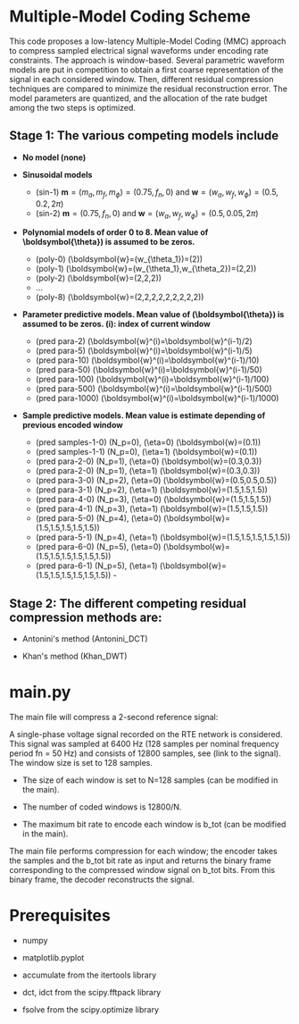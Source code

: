 # Multiple-Model Coding Scheme


This code proposes a low-latency Multiple-Model Coding (MMC) approach to compress sampled electrical signal
waveforms under encoding rate constraints. The approach is window-based. Several parametric waveform models
are put in competition to obtain a first coarse representation of the signal in each considered window. Then, different
residual compression techniques are compared to minimize the residual reconstruction error. The model parameters
are quantized, and the allocation of the rate budget among the two steps is optimized.


## Stage 1: The various competing models include


- **No model (none)**


- **Sinusoidal models**
  - (sin-1) $\boldsymbol{m}=(m_a,m_f,m_\phi)=(0.75,f_n,0)$ and $\boldsymbol{w}=(w_a,w_f,w_\phi)=(0.5,0.2,2\pi)$
  - (sin-2) $\boldsymbol{m}=(0.75,f_n,0)$ and $\boldsymbol{w}=(w_a,w_f,w_\phi)=(0.5,0.05,2\pi)$


- **Polynomial models of order 0 to 8. Mean value of \boldsymbol{\theta}\) is assumed to be zeros.**  
  - (poly-0) \(\boldsymbol{w}=(w_{\theta_1})=(2)\)
  - (poly-1) \(\boldsymbol{w}=(w_{\theta_1},w_{\theta_2})=(2,2)\)
  - (poly-2) \(\boldsymbol{w}=(2,2,2)\)
  - ...
  - (poly-8) \(\boldsymbol{w}=(2,2,2,2,2,2,2,2,2)\)
    

- **Parameter predictive models. Mean value of \(\boldsymbol{\theta}\) is assumed to be zeros. \(i\): index of current window** 
  - (pred para-2) \(\boldsymbol{w}^(i)=\boldsymbol{w}^(i-1)/2\)
  - (pred para-5) \(\boldsymbol{w}^(i)=\boldsymbol{w}^(i-1)/5\)
  - (pred para-10) \(\boldsymbol{w}^(i)=\boldsymbol{w}^(i-1)/10\)
  - (pred para-50) \(\boldsymbol{w}^(i)=\boldsymbol{w}^(i-1)/50\)
  - (pred para-100) \(\boldsymbol{w}^(i)=\boldsymbol{w}^(i-1)/100\)
  - (pred para-500) \(\boldsymbol{w}^(i)=\boldsymbol{w}^(i-1)/500\)
  - (pred para-1000) \(\boldsymbol{w}^(i)=\boldsymbol{w}^(i-1)/1000\)

  
- **Sample predictive models. Mean value is estimate depending of previous encoded window**
  - (pred samples-1-0) \(N_p=0\), \(\eta=0\) \(\boldsymbol{w}=(0.1)\)
  - (pred samples-1-1) \(N_p=0\), \(\eta=1\) \(\boldsymbol{w}=(0.1)\)
  - (pred para-2-0) \(N_p=1\), \(\eta=0\) \(\boldsymbol{w}=(0.3,0.3)\)
  - (pred para-2-0) \(N_p=1\), \(\eta=1\) \(\boldsymbol{w}=(0.3,0.3)\)
  - (pred para-3-0) \(N_p=2\), \(\eta=0\) \(\boldsymbol{w}=(0.5,0.5,0.5)\)
  - (pred para-3-1) \(N_p=2\), \(\eta=1\) \(\boldsymbol{w}=(1.5,1.5,1.5)\)
  - (pred para-4-0) \(N_p=3\), \(\eta=0\) \(\boldsymbol{w}=(1.5,1.5,1.5)\)
  - (pred para-4-1) \(N_p=3\), \(\eta=1\) \(\boldsymbol{w}=(1.5,1.5,1.5)\)
  - (pred para-5-0) \(N_p=4\), \(\eta=0\) \(\boldsymbol{w}=(1.5,1.5,1.5,1.5,1.5)\)
  - (pred para-5-1) \(N_p=4\), \(\eta=1\) \(\boldsymbol{w}=(1.5,1.5,1.5,1.5,1.5)\)
  - (pred para-6-0) \(N_p=5\), \(\eta=0\) \(\boldsymbol{w}=(1.5,1.5,1.5,1.5,1.5,1.5)\)
  - (pred para-6-1) \(N_p=5\), \(\eta=1\) \(\boldsymbol{w}=(1.5,1.5,1.5,1.5,1.5,1.5)\)
              - 
## Stage 2: The different competing residual compression methods are:

- Antonini's method (Antonini_DCT)


- Khan's method (Khan_DWT)



# main.py
The main file will compress a 2-second reference signal:

A single-phase voltage signal recorded on the RTE network is considered. This signal was sampled at
6400 Hz (128 samples per nominal frequency period fn = 50 Hz) and consists of 12800 samples, see (link to the signal). The window size is set to 128 samples.

- The size of each window is set to N=128 samples (can be modified in the main).


- The number of coded windows is 12800/N.


- The maximum bit rate to encode each window is b_tot (can be modified in the main).

The main file performs compression for each window; the encoder takes the samples and the b_tot bit rate as input and returns the binary frame corresponding to the compressed window signal on b_tot bits.
From this binary frame, the decoder reconstructs the signal.



# Prerequisites

- numpy


- matplotlib.pyplot


- accumulate from the itertools library


- dct, idct from the scipy.fftpack library


- fsolve from the scipy.optimize library
